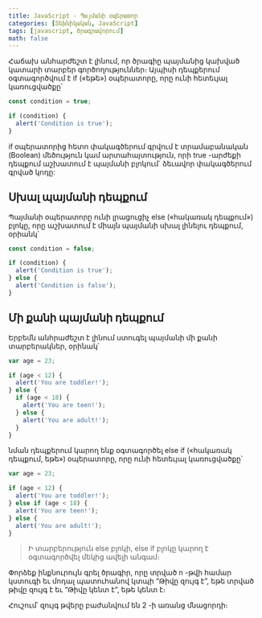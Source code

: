 ```yaml
---
title: JavaScript - Պայմանի օպերատոր
categories: [Տեխնիկական, JavaScript]
tags: [javascript, ծրագրավորում]
math: false
---
```


Հաճախ անհարժեշտ է լինում, որ ծրագիը պայմանից կախված կատարի տարբեր գործողություններ։ Այպիսի դեպքերում օգտագործվում է if («եթե») օպերատորը, որը ունի հետեւյալ կառուցվածքը՝

```js
const condition = true;

if (condition) {
  alert('Condition is true');
}
```

if օպերատորից հետո փակագծերում գրվում է տրամաբանական (Boolean) մեծություն կամ արտահայտություն, որի true -արժեքի դեպքում աշխատում է պայմանի բլոկում` ձեւավոր փակագծերում գրված կոդը:

## Սխալ պայմանի դեպքում

Պայմանի օպերատորը ունի լրացուցիչ else («հակառակ դեպքում») բլոկը, որը աշխատում է միայն պայմանի սխալ լինելու դեպքում, օրիանկ՝

```js
const condition = false;

if (condition) {
  alert('Condition is true');
} else {
  alert('Condition is false');
}
```

## Մի քանի պայմանի դեպքում

Երբեմն անհրաժեշտ է լինում ստուգել պայմանի մի քանի տարբերակներ, օրինակ՝

```js
var age = 23;

if (age < 12) {
  alert('You are toddler!');
} else {
  if (age < 18) {
    alert('You are teen!');
  } else {
    alert('You are adult!');
  }
}
```

նման դեպքերում կարող ենք օգտագործել else if («հակառակ դեպքում, եթե») օպերատորը, որը ունի հետեւյալ կառուցվածքը՝

```js
var age = 23;

if (age < 12) {
  alert('You are toddler!');
} else if (age < 18) {
  alert('You are teen!');
} else {
  alert('You are adult!');
}
```

> Ի տարբերություն else բլոկի, else if բլոկը կարող է օգտագործվել մեկից ավելի անգամ։

Փորձեք ինքնուրույն գրել ծրագիր, որը տրված n -թվի համար կստուգի եւ մոդալ պատուհանով կտպի “Թիվը զույգ է”, եթե տրված թիվը զույգ է եւ “Թիվը կենտ է”, եթե կենտ է։

Հուշում՝ զույգ թվերը բաժանվում են 2 -ի առանց մնացորդի։
